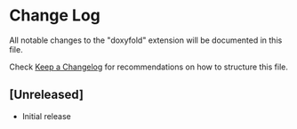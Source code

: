 # Change Log

All notable changes to the "doxyfold" extension will be documented in this file.

Check [Keep a Changelog](http://keepachangelog.com/) for recommendations on how to structure this file.

## [Unreleased]

- Initial release